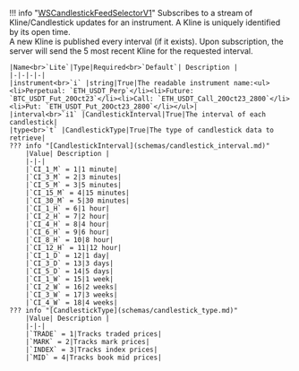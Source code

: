 !!! info "[WSCandlestickFeedSelectorV1](schemas/ws_candlestick_feed_selector_v1.md)"
    Subscribes to a stream of Kline/Candlestick updates for an instrument. A Kline is uniquely identified by its open time.<br>A new Kline is published every interval (if it exists). Upon subscription, the server will send the 5 most recent Kline for the requested interval.<br>

    |Name<br>`Lite`|Type|Required<br>`Default`| Description |
    |-|-|-|-|
    |instrument<br>`i` |string|True|The readable instrument name:<ul><li>Perpetual: `ETH_USDT_Perp`</li><li>Future: `BTC_USDT_Fut_20Oct23`</li><li>Call: `ETH_USDT_Call_20Oct23_2800`</li><li>Put: `ETH_USDT_Put_20Oct23_2800`</li></ul>|
    |interval<br>`i1` |CandlestickInterval|True|The interval of each candlestick|
    |type<br>`t` |CandlestickType|True|The type of candlestick data to retrieve|
    ??? info "[CandlestickInterval](schemas/candlestick_interval.md)"
        |Value| Description |
        |-|-|
        |`CI_1_M` = 1|1 minute|
        |`CI_3_M` = 2|3 minutes|
        |`CI_5_M` = 3|5 minutes|
        |`CI_15_M` = 4|15 minutes|
        |`CI_30_M` = 5|30 minutes|
        |`CI_1_H` = 6|1 hour|
        |`CI_2_H` = 7|2 hour|
        |`CI_4_H` = 8|4 hour|
        |`CI_6_H` = 9|6 hour|
        |`CI_8_H` = 10|8 hour|
        |`CI_12_H` = 11|12 hour|
        |`CI_1_D` = 12|1 day|
        |`CI_3_D` = 13|3 days|
        |`CI_5_D` = 14|5 days|
        |`CI_1_W` = 15|1 week|
        |`CI_2_W` = 16|2 weeks|
        |`CI_3_W` = 17|3 weeks|
        |`CI_4_W` = 18|4 weeks|
    ??? info "[CandlestickType](schemas/candlestick_type.md)"
        |Value| Description |
        |-|-|
        |`TRADE` = 1|Tracks traded prices|
        |`MARK` = 2|Tracks mark prices|
        |`INDEX` = 3|Tracks index prices|
        |`MID` = 4|Tracks book mid prices|
